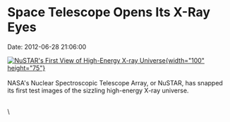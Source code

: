 Space Telescope Opens Its X-Ray Eyes
====================================

Date: 2012-06-28 21:06:00

[![NuSTAR\'s First View of High-Energy X-ray
Universe](http://www.jpl.nasa.gov/images/nustar/20120628/pia15804-th.jpg){width="100"
height="75"}](http://www.jpl.nasa.gov/news/news.cfm?release=2012-191&rn=news.xml&rst=3420)\
\
NASA\'s Nuclear Spectroscopic Telescope Array, or NuSTAR, has snapped
its first test images of the sizzling high-energy X-ray universe.

\
\
